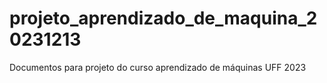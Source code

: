 # projeto_aprendizado_de_maquina_20231213
Documentos para projeto do curso aprendizado de máquinas UFF 2023

